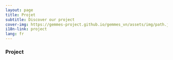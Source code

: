 ```yaml
---
layout: page
title: Projet
subtitle: Discover our project
cover-img: https://gemmes-project.github.io/gemmes_vn/assets/img/path.jpg
i18n-link: project
lang: fr
---
```


### Project
